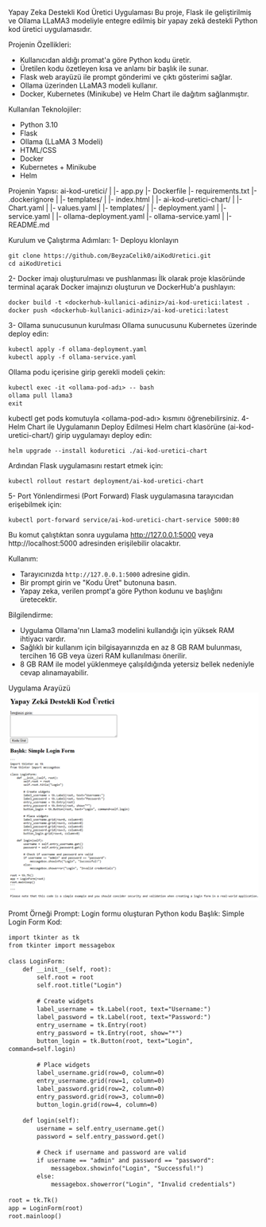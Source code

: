 Yapay Zeka Destekli Kod Üretici Uygulaması
Bu proje, Flask ile geliştirilmiş ve Ollama LLaMA3 modeliyle entegre edilmiş bir yapay zekâ destekli Python kod üretici uygulamasıdır.

Projenin Özellikleri:
- Kullanıcıdan aldığı promat'a göre Python kodu üretir.
- Üretilen kodu özetleyen kısa ve anlamı bir başlık ile sunar.
- Flask web arayüzü ile prompt gönderimi ve çıktı gösterimi sağlar.
- Ollama üzerinden LLaMA3 modeli kullanır. 
- Docker, Kubernetes (Minikube) ve Helm Chart ile dağıtım sağlanmıştır.

Kullanılan Teknolojiler:
- Python 3.10 
- Flask 
- Ollama (LLaMA 3 Modeli)
- HTML/CSS
- Docker
- Kubernetes + Minikube
- Helm

Projenin Yapısı:
ai-kod-uretici/
|
|- app.py
|- Dockerfile
|- requirements.txt
|- .dockerignore
|
|- templates/
| |- index.html
|
|- ai-kod-uretici-chart/
| |- Chart.yaml
| |- values.yaml
| |- templates/
|    |- deployment.yaml
|    |- service.yaml
|
|- ollama-deployment.yaml
|- ollama-service.yaml
|
|- README.md

Kurulum ve Çalıştırma Adımları:
1- Deployu klonlayın
```
git clone https://github.com/BeyzaCelik0/aiKodUretici.git
cd aiKodUretici
```
2- Docker imajı oluşturulması ve pushlanması
İlk olarak proje klasöründe terminal açarak Docker imajınızı oluşturun ve DockerHub'a pushlayın:
```
docker build -t <dockerhub-kullanici-adiniz>/ai-kod-uretici:latest .
docker push <dockerhub-kullanici-adiniz>/ai-kod-uretici:latest
```
3- Ollama sunucusunun kurulması
Ollama sunucusunu Kubernetes üzerinde deploy edin:
```
kubectl apply -f ollama-deployment.yaml
kubectl apply -f ollama-service.yaml
```
Ollama podu içerisine girip gerekli modeli çekin:
```
kubectl exec -it <ollama-pod-adı> -- bash
ollama pull llama3
exit
```
kubectl get pods komutuyla <ollama-pod-adı> kısmını öğrenebilirsiniz.
4- Helm Chart ile Uygulamanın Deploy Edilmesi
Helm chart klasörüne (ai-kod-uretici-chart/) girip uygulamayı deploy edin:
```
helm upgrade --install koduretici ./ai-kod-uretici-chart
```
Ardından Flask uygulamasını restart etmek için:
```
kubectl rollout restart deployment/ai-kod-uretici-chart
```
5- Port Yönlendirmesi (Port Forward)
Flask uygulamasına tarayıcıdan erişebilmek için:
```
kubectl port-forward service/ai-kod-uretici-chart-service 5000:80
```
Bu komut çalıştıktan sonra uygulama http://127.0.0.1:5000 veya http://localhost:5000 adresinden erişilebilir olacaktır.

Kullanım:
- Tarayıcınızda `http://127.0.0.1:5000` adresine gidin.
- Bir prompt girin ve "Kodu Üret" butonuna basın.
- Yapay zeka, verilen prompt'a göre Python kodunu ve başlığını üretecektir.

Bilgilendirme:
- Uygulama Ollama'nın Llama3 modelini kullandığı için yüksek RAM ihtiyacı vardır.
- Sağlıklı bir kullanım için bilgisayarınızda en az 8 GB RAM bulunması, tercihen 16 GB veya üzeri RAM kullanılması önerilir.
- 8 GB RAM ile model yüklenmeye çalışıldığında yetersiz bellek nedeniyle cevap alınamayabilir.

Uygulama Arayüzü
![Uygulama Arayüzü](arayuz.png)

Promt Örneği
Prompt: Login formu oluşturan Python kodu
Başlık: Simple Login Form
Kod: 
```
import tkinter as tk
from tkinter import messagebox

class LoginForm:
    def __init__(self, root):
        self.root = root
        self.root.title("Login")

        # Create widgets
        label_username = tk.Label(root, text="Username:")
        label_password = tk.Label(root, text="Password:")
        entry_username = tk.Entry(root)
        entry_password = tk.Entry(root, show="*")
        button_login = tk.Button(root, text="Login", command=self.login)

        # Place widgets
        label_username.grid(row=0, column=0)
        entry_username.grid(row=1, column=0)
        label_password.grid(row=2, column=0)
        entry_password.grid(row=3, column=0)
        button_login.grid(row=4, column=0)

    def login(self):
        username = self.entry_username.get()
        password = self.entry_password.get()

        # Check if username and password are valid
        if username == "admin" and password == "password":
            messagebox.showinfo("Login", "Successful!")
        else:
            messagebox.showerror("Login", "Invalid credentials")

root = tk.Tk()
app = LoginForm(root)
root.mainloop()
```